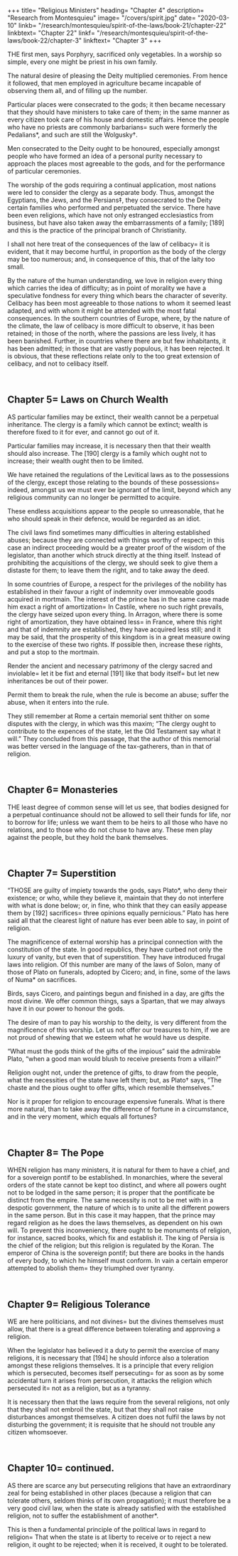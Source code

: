 +++
title= "Religious Ministers"
heading= "Chapter 4"
description= "Research from Montesquieu"
image= "/covers/spirit.jpg"
date= "2020-03-10"
linkb= "/research/montesquieu/spirit-of-the-laws/book-21/chapter-22"
linkbtext= "Chapter 22"
linkf= "/research/montesquieu/spirit-of-the-laws/book-22/chapter-3"
linkftext= "Chapter 3"
+++


THE first men, says Porphyry, sacrificed only vegetables. In a worship so simple, every one might be priest in his own family.

The natural desire of pleasing the Deity multiplied ceremonies. From hence it followed, that men employed in agriculture became incapable of observing them all, and of filling up the number.

Particular places were consecrated to the gods; it then became necessary that they should have ministers to take care of them; in the same manner as every citizen took care of his house and domestic affairs. Hence the people who have no priests are commonly barbarians= such were formerly the Pedalians*, and such are still the Wolgusky†.

Men consecrated to the Deity ought to be honoured, especially amongst people who have formed an idea of a personal purity necessary to approach the places most agreeable to the gods, and for the performance of particular ceremonies.

The worship of the gods requiring a continual application, most nations were led to consider the clergy as a separate body. Thus, amongst the Egyptians, the Jews, and the Persians‡, they consecrated to the Deity certain families who performed and perpetuated the service. There have been even religions, which have not only estranged ecclesiastics from business, but have also taken away the embarrassments of a family; [189] and this is the practice of the principal branch of Christianity.

I shall not here treat of the consequences of the law of celibacy= it is evident, that it may become hurtful, in proportion as the body of the clergy may be too numerous; and, in consequence of this, that of the laity too small.

By the nature of the human understanding, we love in religion every thing which carries the idea of difficulty; as in point of morality we have a speculative fondness for every thing which bears the character of severity. Celibacy has been most agreeable to those nations to whom it seemed least adapted, and with whom it might be attended with the most fatal consequences. In the southern countries of Europe, where, by the nature of the climate, the law of celibacy is more difficult to observe, it has been retained; in those of the north, where the passions are less lively, it has been banished. Further, in countries where there are but few inhabitants, it has been admitted; in those that are vastly populous, it has been rejected. It is obvious, that these reflections relate only to the too great extension of celibacy, and not to celibacy itself.

<br>

## Chapter 5= Laws on Church Wealth

AS particular families may be extinct, their wealth cannot be a perpetual inheritance. The clergy is a family which cannot be extinct; wealth is therefore fixed to it for ever, and cannot go out of it.

Particular families may increase, it is necessary then that their wealth should also increase. The [190] clergy is a family which ought not to increase; their wealth ought then to be limited.

We have retained the regulations of the Levitical laws as to the possessions of the clergy, except those relating to the bounds of these possessions= indeed, amongst us we must ever be ignorant of the limit, beyond which any religious community can no longer be permitted to acquire.

These endless acquisitions appear to the people so unreasonable, that he who should speak in their defence, would be regarded as an idiot.

The civil laws find sometimes many difficulties in altering established abuses; because they are connected with things worthy of respect; in this case an indirect proceeding would be a greater proof of the wisdom of the legislator, than another which struck directly at the thing itself. Instead of prohibiting the acquisitions of the clergy, we should seek to give them a distaste for them; to leave them the right, and to take away the deed.

In some countries of Europe, a respect for the privileges of the nobility has established in their favour a right of indemnity over immoveable goods acquired in mortmain. The interest of the prince has in the same case made him exact a right of amortization= In Castile, where no such right prevails, the clergy have seized upon every thing. In Arragon, where there is some right of amortization, they have obtained less= in France, where this right and that of indemnity are established, they have acquired less still; and it may be said, that the prosperity of this kingdom is in a great measure owing to the exercise of these two rights. If possible then, increase these rights, and put a stop to the mortmain.

Render the ancient and necessary patrimony of the clergy sacred and inviolable= let it be fixt and eternal [191] like that body itself= but let new inheritances be out of their power.

Permit them to break the rule, when the rule is become an abuse; suffer the abuse, when it enters into the rule.

They still remember at Rome a certain memorial sent thither on some disputes with the clergy, in which was this maxim; “The clergy ought to contribute to the expences of the state, let the Old Testament say what it will.” They concluded from this passage, that the author of this memorial was better versed in the language of the tax-gatherers, than in that of religion.


<br>

## Chapter 6= Monasteries 

THE least degree of common sense will let us see, that bodies designed for a perpetual continuance should not be allowed to sell their funds for life, nor to borrow for life; unless we want them to be heirs to all those who have no relations, and to those who do not chuse to have any. These men play against the people, but they hold the bank themselves.

<br>

## Chapter 7= Superstition 

“THOSE are guilty of impiety towards the gods, says Plato*, who deny their existence; or who, while they believe it, maintain that they do not interfere with what is done below; or, in fine, who think that they can easily appease them by [192] sacrifices= three opinions equally pernicious.” Plato has here said all that the clearest light of nature has ever been able to say, in point of religion.

The magnificence of external worship has a principal connection with the constitution of the state. In good republics, they have curbed not only the luxury of vanity, but even that of superstition. They have introduced frugal laws into religion. Of this number are many of the laws of Solon, many of those of Plato on funerals, adopted by Cicero; and, in fine, some of the laws of Numa* on sacrifices.

Birds, says Cicero, and paintings begun and finished in a day, are gifts the most divine. We offer common things, says a Spartan, that we may always have it in our power to honour the gods.

The desire of man to pay his worship to the deity, is very different from the magnificence of this worship. Let us not offer our treasures to him, if we are not proud of shewing that we esteem what he would have us despite.

“What must the gods think of the gifts of the impious” said the admirable Plato, “when a good man would blush to receive presents from a villain?”

Religion ought not, under the pretence of gifts, to draw from the people, what the necessities of the state have left them; but, as Plato† says, “The chaste and the pious ought to offer gifts, which resemble themselves.”

Nor is it proper for religion to encourage expensive funerals. What is there more natural, than to take away the difference of fortune in a circumstance, and in the very moment, which equals all fortunes?

<br>

## Chapter 8= The Pope

WHEN religion has many ministers, it is natural for them to have a chief, and for a sovereign pontif to be established. In monarchies, where the several orders of the state cannot be kept too distinct, and where all powers ought not to be lodged in the same person; it is proper that the pontificate be distinct from the empire. The same necessity is not to be met with in a despotic government, the nature of which is to unite all the different powers in the same person. But in this case it may happen, that the prince may regard religion as he does the laws themselves, as dependent on his own will. To prevent this inconveniency, there ought to be monuments of religion, for instance, sacred books, which fix and establish it. The king of Persia is the chief of the religion; but this religion is regulated by the Koran. The emperor of China is the sovereign pontif; but there are books in the hands of every body, to which he himself must conform. In vain a certain emperor attempted to abolish them= they triumphed over tyranny.


<br>

## Chapter 9= Religious Tolerance

WE are here politicians, and not divines= but the divines themselves must allow, that there is a great difference between tolerating and approving a religion.

When the legislator has believed it a duty to permit the exercise of many religions, it is necessary that [194] he should inforce also a toleration amongst these religions themselves. It is a principle that every religion which is persecuted, becomes itself persecuting= for as soon as by some accidental turn it arises from persecution, it attacks the religion which persecuted it= not as a religion, but as a tyranny.

It is necessary then that the laws require from the several religions, not only that they shall not embroil the state, but that they shall not raise disturbances amongst themselves. A citizen does not fulfil the laws by not disturbing the government; it is requisite that he should not trouble any citizen whomsoever.

<br>

## Chapter 10= continued.

AS there are scarce any but persecuting religions that have an extraordinary zeal for being established in other places (because a religion that can tolerate others, seldom thinks of its own propagation); it must therefore be a very good civil law, when the state is already satisfied with the established religion, not to suffer the establishment of another*.

This is then a fundamental principle of the political laws in regard to religion= That when the state is at liberty to receive or to reject a new religion, it ought to be rejected; when it is received, it ought to be tolerated.

<br>


